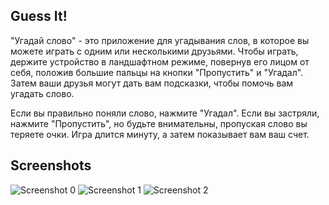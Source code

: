 ## Guess It!
"Угадай слово" - это приложение для угадывания слов, в которое вы можете играть с одним или несколькими друзьями. Чтобы играть, держите устройство в ландшафтном режиме, повернув его лицом от себя, положив большие пальцы на кнопки "Пропустить" и "Угадал". Затем ваши друзья могут дать вам подсказки, чтобы помочь вам угадать слово.

Если вы правильно поняли слово, нажмите "Угадал". Если вы застряли, нажмите "Пропустить", но будьте внимательны, пропуская слово вы теряете очки. Игра длится минуту, а затем показывает вам ваш счет.


## Screenshots

![Screenshot 0](screenshots/screen0.jpg) ![Screenshot 1](screenshots/screen1.jpg) ![Screenshot 2](screenshots/screen2.jpg)
